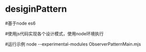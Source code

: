 # desiginPattern

#基于node es6

#使用js代码实现各个设计模式，使用node环境执行

#运行示例
node  --experimental-modules ObserverPatternMain.mjs

